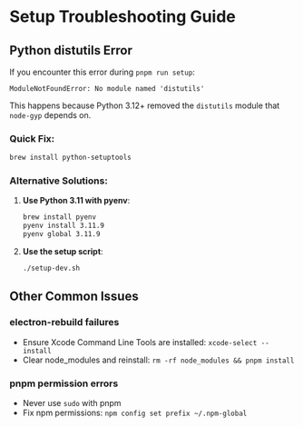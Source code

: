 # Setup Troubleshooting Guide

## Python distutils Error

If you encounter this error during `pnpm run setup`:
```
ModuleNotFoundError: No module named 'distutils'
```

This happens because Python 3.12+ removed the `distutils` module that `node-gyp` depends on.

### Quick Fix:
```bash
brew install python-setuptools
```

### Alternative Solutions:

1. **Use Python 3.11 with pyenv**:
   ```bash
   brew install pyenv
   pyenv install 3.11.9
   pyenv global 3.11.9
   ```

2. **Use the setup script**:
   ```bash
   ./setup-dev.sh
   ```

## Other Common Issues

### electron-rebuild failures
- Ensure Xcode Command Line Tools are installed: `xcode-select --install`
- Clear node_modules and reinstall: `rm -rf node_modules && pnpm install`

### pnpm permission errors
- Never use `sudo` with pnpm
- Fix npm permissions: `npm config set prefix ~/.npm-global`